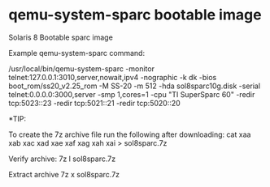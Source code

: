 # qemu-system-sparc bootable image
Solaris 8 Bootable sparc image 

Example qemu-system-sparc command:

/usr/local/bin/qemu-system-sparc -monitor telnet:127.0.0.1:3010,server,nowait,ipv4  -nographic -k dk -bios boot_rom/ss20_v2.25_rom -M SS-20 -m 512 -hda sol8sparc10g.disk  -serial telnet:0.0.0.0:3000,server -smp 1,cores=1 -cpu "TI SuperSparc 60" -redir tcp:5023::23 -redir tcp:5021::21 -redir tcp:5020::20

*TIP: 

To create the 7z archive file run the following after downloading: cat xaa xab xac xad xae xaf xag xah xai > sol8sparc.7z

Verify archive:
7z l sol8sparc.7z

Extract archive
7z x sol8sparc.7z
